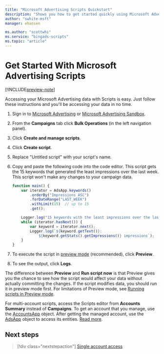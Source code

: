 ```yaml
---
title: "Microsoft Advertising Scripts Quickstart"
description: "Shows you how to get started quickly using Microsoft Advertising Scripts."
author: "swhite-msft"
manager: ehansen

ms.author: "scottwhi"
ms.service: "bingads-scripts"
ms.topic: "article"
---
```


# Get Started With Microsoft Advertising Scripts

[!INCLUDE[preview-note](./includes/preview-note.md)]

Accessing your Microsoft Advertising data with Scripts is easy. Just follow these instructions and you'll be accessing your data in no time.

1. Sign in to [Microsoft Advertising](https://secure.ads.microsoft.com/) or [Microsoft Advertising Sandbox](https://sandbox.bingads.microsoft.com/).
2. From the **Campaigns** tab click **Bulk Operations** (in the left navigation panel).
3. Click **Create and manage scripts**.
4. Click **Create script**.
5. Replace "Untitled script" with your script's name.
6. Copy and paste the following code into the code editor. This script gets the 15 keywords that generated the least impressions over the last week. This script won't make any changes to your campaign data.

    ```javascript
    function main() {
        var iterator = AdsApp.keywords()
            .orderBy("Impressions ASC")
            .forDateRange("LAST_WEEK")
            .withLimit(15)  // up to 15
            .get();
    
        Logger.log("15 keywords with the least impressions over the last week");
        while (iterator.hasNext()) {
            var keyword = iterator.next();
            Logger.log(`${keyword.getText()}: 
                ${keyword.getStats().getImpressions()} impressions`);  //gets the number of impressions
        }
    }
    ```

7. To execute the script in [preview mode](concepts/preview-mode.md) (recommended), click **Preview**.
8. To see the output, click **Logs**.

The difference between **Preview** and **Run script now** is that Preview gives you the chance to see how the script would affect your data without actually committing the changes. If the script modifies data, you should run it in preview mode first. For limitations of Preview mode, see [Running scripts in Preview mode](concepts/preview-mode.md).

For multi-account scripts, access the Scripts editor from **Accounts Summary** instead of **Campaigns**. To get an account that you manage, use the [AccountsApp](reference/AccountsApp.md) object. After getting the managed account, use the [AdsApp](reference/AdsApp.md) object to access its entities. [Read more](./guides/multi-account-access.md).


## Next steps

> [!div class="nextstepaction"]
> [Single account access](./guides/single-account-access.md)
